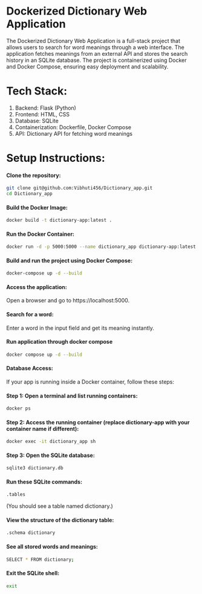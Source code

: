 
# Dockerized Dictionary Web Application

The Dockerized Dictionary Web Application is a full-stack project that allows users to search for word meanings through a web interface. The application fetches meanings from an external API and stores the search history in an SQLite database. The project is containerized using Docker and Docker Compose, ensuring easy deployment and scalability.

# Tech Stack:
1) Backend: Flask (Python)
2) Frontend: HTML, CSS
3) Database: SQLite
4) Containerization: Dockerfile, Docker Compose
5) API: Dictionary API for fetching word meanings

# Setup Instructions:

#### Clone the repository:

``` bash
git clone git@github.com:Vibhuti456/Dictionary_app.git
cd Dictionary_app
```

#### Build the Docker Image:

``` bash 
docker build -t dictionary-app:latest .
``` 

#### Run the Docker Container:

``` bash 
docker run -d -p 5000:5000 --name dictionary_app dictionary-app:latest 
``` 

#### Build and run the project using Docker Compose:

``` bash 
docker-compose up -d --build
``` 

#### Access the application:
Open a browser and go to https://localhost:5000. 

#### Search for a word:
Enter a word in the input field and get its meaning instantly.

#### Run application through docker compose 
``` bash
docker compose up -d --build
```

#### Database Access:

If your app is running inside a Docker container, follow these steps:

#### Step 1: Open a terminal and list running containers:

``` bash 
docker ps
``` 
#### Step 2: Access the running container (replace dictionary-app with your container name if different):

``` bash 
docker exec -it dictionary_app sh
``` 

#### Step 3: Open the SQLite database:
``` bash 
sqlite3 dictionary.db
``` 

#### Run these SQLite commands:

``` bash
.tables
``` 
(You should see a table named dictionary.)

#### View the structure of the dictionary table:

``` bash 
.schema dictionary
``` 
#### See all stored words and meanings:

``` bash 
SELECT * FROM dictionary;
```

#### Exit the SQLite shell:
``` bash 
exit 
``` 

